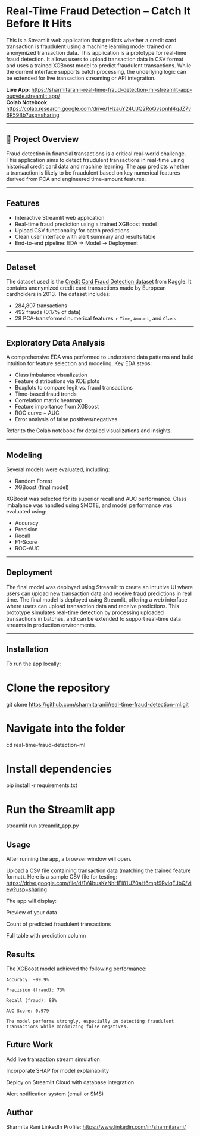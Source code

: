 # Real-Time Fraud Detection – Catch It Before It Hits 

This is a Streamlit web application that predicts whether a credit card transaction is fraudulent using a machine learning model trained on anonymized transaction data. This application is a prototype for real-time fraud detection. It allows users to upload transaction data in CSV format and uses a trained XGBoost model to predict fraudulent transactions. While the current interface supports batch processing, the underlying logic can be extended for live transaction streaming or API integration.


**Live App**: https://sharmitaranii-real-time-fraud-detection-ml-streamlit-app-oupvde.streamlit.app/  
**Colab Notebook**: https://colab.research.google.com/drive/1HzauY24UJQ2RoQvspnhl4qJZ7v6R59Bb?usp=sharing

---

## 🧠 Project Overview

Fraud detection in financial transactions is a critical real-world challenge. This application aims to detect fraudulent transactions in real-time using historical credit card data and machine learning. The app predicts whether a transaction is likely to be fraudulent based on key numerical features derived from PCA and engineered time-amount features.

---

## Features

- Interactive Streamlit web application
- Real-time fraud prediction using a trained XGBoost model
- Upload CSV functionality for batch predictions
- Clean user interface with alert summary and results table
- End-to-end pipeline: EDA → Model → Deployment

---

## Dataset

The dataset used is the [Credit Card Fraud Detection dataset]([https://www.kaggle.com/datasets/mlg-ulb/creditcardfraud]) from Kaggle. It contains anonymized credit card transactions made by European cardholders in 2013. The dataset includes:

- 284,807 transactions
- 492 frauds (0.17% of data)
- 28 PCA-transformed numerical features + `Time`, `Amount`, and `Class`

---

## Exploratory Data Analysis

A comprehensive EDA was performed to understand data patterns and build intuition for feature selection and modeling. Key EDA steps:

- Class imbalance visualization
- Feature distributions via KDE plots
- Boxplots to compare legit vs. fraud transactions
- Time-based fraud trends
- Correlation matrix heatmap
- Feature importance from XGBoost
- ROC curve + AUC
- Error analysis of false positives/negatives

Refer to the Colab notebook for detailed visualizations and insights.

---

## Modeling

Several models were evaluated, including:

- Random Forest
- XGBoost (final model)

XGBoost was selected for its superior recall and AUC performance. Class imbalance was handled using SMOTE, and model performance was evaluated using:

- Accuracy
- Precision
- Recall
- F1-Score
- ROC-AUC

---

##  Deployment

The final model was deployed using Streamlit to create an intuitive UI where users can upload new transaction data and receive fraud predictions in real time. The final model is deployed using Streamlit, offering a web interface where users can upload transaction data and receive predictions. This prototype simulates real-time detection by processing uploaded transactions in batches, and can be extended to support real-time data streams in production environments.

---

## Installation

To run the app locally:

# Clone the repository
git clone https://github.com/sharmitaranii/real-time-fraud-detection-ml.git

# Navigate into the folder
cd real-time-fraud-detection-ml

# Install dependencies
pip install -r requirements.txt

# Run the Streamlit app
streamlit run streamlit_app.py

## Usage
   After running the app, a browser window will open.

   Upload a CSV file containing transaction data (matching the trained feature format).
   Here is a sample CSV file for testing: https://drive.google.com/file/d/1V4busKzNhHFI81UZ0aH6mpf9RylqEJbQ/view?usp=sharing 

   The app will display:

   Preview of your data

   Count of predicted fraudulent transactions

   Full table with prediction column
   
## Results
   The XGBoost model achieved the following performance:

    Accuracy: ~99.9%

    Precision (fraud): 73%

    Recall (fraud): 89%

    AUC Score: 0.979

    The model performs strongly, especially in detecting fraudulent transactions while minimizing false negatives.

## Future Work
   Add live transaction stream simulation

   Incorporate SHAP for model explainability

   Deploy on Streamlit Cloud with database integration

   Alert notification system (email or SMS)

 ## Author
   Sharmita Rani
   LinkedIn Profile: https://www.linkedin.com/in/sharmitarani/
